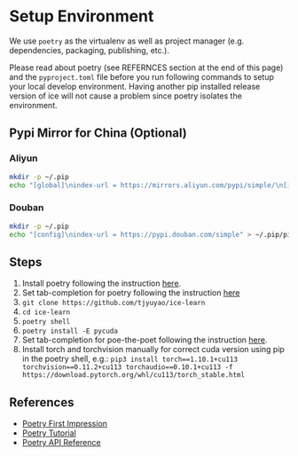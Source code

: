 # Setup Environment

We use `poetry` as the virtualenv as well as project manager (e.g. dependencies, packaging, publishing, etc.).

Please read about poetry (see REFERNCES section at the end of this page) and the `pyproject.toml` file before you run following commands to setup your local develop environment. Having another pip installed release version of ice will not cause a problem since poetry isolates the environment.


## Pypi Mirror for China (Optional)

### Aliyun

```bash
mkdir -p ~/.pip
echo "[global]\nindex-url = https://mirrors.aliyun.com/pypi/simple/\n[install]\ntrusted-host=mirrors.aliyun.com\n" > ~/.pip/pip.conf
```

### Douban

```bash
mkdir -p ~/.pip
echo "[config]\nindex-url = https://pypi.douban.com/simple" > ~/.pip/pip.conf
```

## Steps

1. Install poetry following the instruction [here](https://python-poetry.org/docs/#installation).
1. Set tab-completion for poetry following the instruction [here](https://python-poetry.org/docs/master/#enable-tab-completion-for-bash-fish-or-zsh)
1. `git clone https://github.com/tjyuyao/ice-learn`
1. `cd ice-learn`
1. `poetry shell`
3. `poetry install -E pycuda`
4. Set tab-completion for poe-the-poet following the instruction [here](https://github.com/nat-n/poethepoet#enable-tab-completion-for-your-shell).
5. Install torch and torchvision manually for correct cuda version using pip in the poetry shell, e.g.:
    `pip3 install torch==1.10.1+cu113 torchvision==0.11.2+cu113 torchaudio==0.10.1+cu113 -f https://download.pytorch.org/whl/cu113/torch_stable.html`

## References

- [Poetry First Impression](https://python-poetry.org/)
- [Poetry Tutorial](https://towardsdatascience.com/how-to-effortlessly-publish-your-python-package-to-pypi-using-poetry-44b305362f9f)
- [Poetry API Reference](https://python-poetry.org/docs/cli/)
